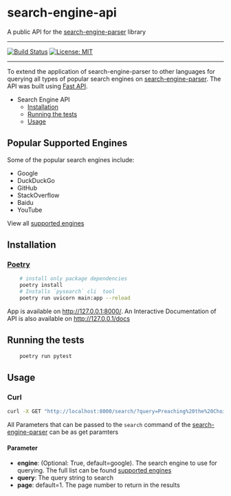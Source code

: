 # search-engine-api

A public API for the [search-engine-parser](https://github.com/bisoncorps/search-engine-parser) library 
<hr>

[![Build Status](https://travis-ci.com/bisoncorps/search-engine-api.svg?branch=master)](https://travis-ci.com/bisoncorps/search-engine-api)
[![License: MIT](https://img.shields.io/badge/License-MIT-yellow.svg)](https://opensource.org/licenses/MIT)
<hr/>

To extend the application of search-engine-parser to other languages for querying all types of popular search engines on [search-engine-parser](https://github.com/bisoncorps/search-engine-parser). The API was built using [Fast API](https://github.com/tiangolo/fastapi).

- Search Engine API
  - [Installation](#installation)
  - [Running the tests](#running-the-tests)
  - [Usage](#usage)

## Popular Supported Engines

Some of the popular search engines include:

- Google
- DuckDuckGo
- GitHub
- StackOverflow
- Baidu
- YouTube

View all [supported engines](https://github.com/bisoncorps/search-engine-parser/blob/master/docs/supported_engines.md)

## Installation

### [Poetry](https://github.com/sdispater/poetry)
```bash
    # install only package dependencies
    poetry install
    # Installs `pysearch` cli  tool
    poetry run uvicorn main:app --reload
```
App is available on http://127.0.0.1:8000/. An Interactive Documentation of API is also available on http://127.0.0.1/docs

## Running the tests

```bash
    poetry run pytest
```

## Usage
### Curl
```bash
curl -X GET "http://localhost:8000/search/?query=Preaching%20the%20Choir&engine=google&page=1" -H  "accept: application/json"
```
All Parameters that can be passed to the `search` command of the [search-engine-parser](https://github.com/bisoncorps/search-engine-parser#command-line) can be as get paramters
#### Parameter
- **engine**: (Optional: True, default=google). The search engine to use for querying. The full list can be found [supported engines](https://github.com/bisoncorps/search-engine-parser/blob/master/docs/supported\_engines.md)
- **query**: The query string to search
- **page**: default=1. The page number to return in the results
